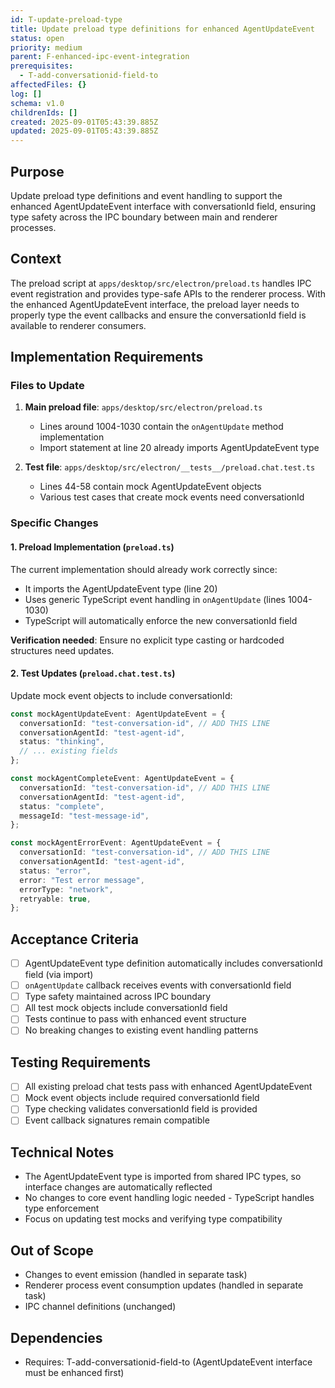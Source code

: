 ```yaml
---
id: T-update-preload-type
title: Update preload type definitions for enhanced AgentUpdateEvent
status: open
priority: medium
parent: F-enhanced-ipc-event-integration
prerequisites:
  - T-add-conversationid-field-to
affectedFiles: {}
log: []
schema: v1.0
childrenIds: []
created: 2025-09-01T05:43:39.885Z
updated: 2025-09-01T05:43:39.885Z
---
```


## Purpose

Update preload type definitions and event handling to support the enhanced AgentUpdateEvent interface with conversationId field, ensuring type safety across the IPC boundary between main and renderer processes.

## Context

The preload script at `apps/desktop/src/electron/preload.ts` handles IPC event registration and provides type-safe APIs to the renderer process. With the enhanced AgentUpdateEvent interface, the preload layer needs to properly type the event callbacks and ensure the conversationId field is available to renderer consumers.

## Implementation Requirements

### Files to Update

1. **Main preload file**: `apps/desktop/src/electron/preload.ts`
   - Lines around 1004-1030 contain the `onAgentUpdate` method implementation
   - Import statement at line 20 already imports AgentUpdateEvent type

2. **Test file**: `apps/desktop/src/electron/__tests__/preload.chat.test.ts`
   - Lines 44-58 contain mock AgentUpdateEvent objects
   - Various test cases that create mock events need conversationId

### Specific Changes

#### 1. Preload Implementation (`preload.ts`)

The current implementation should already work correctly since:

- It imports the AgentUpdateEvent type (line 20)
- Uses generic TypeScript event handling in `onAgentUpdate` (lines 1004-1030)
- TypeScript will automatically enforce the new conversationId field

**Verification needed**: Ensure no explicit type casting or hardcoded structures need updates.

#### 2. Test Updates (`preload.chat.test.ts`)

Update mock event objects to include conversationId:

```typescript
const mockAgentUpdateEvent: AgentUpdateEvent = {
  conversationId: "test-conversation-id", // ADD THIS LINE
  conversationAgentId: "test-agent-id",
  status: "thinking",
  // ... existing fields
};

const mockAgentCompleteEvent: AgentUpdateEvent = {
  conversationId: "test-conversation-id", // ADD THIS LINE
  conversationAgentId: "test-agent-id",
  status: "complete",
  messageId: "test-message-id",
};

const mockAgentErrorEvent: AgentUpdateEvent = {
  conversationId: "test-conversation-id", // ADD THIS LINE
  conversationAgentId: "test-agent-id",
  status: "error",
  error: "Test error message",
  errorType: "network",
  retryable: true,
};
```

## Acceptance Criteria

- [ ] AgentUpdateEvent type definition automatically includes conversationId field (via import)
- [ ] `onAgentUpdate` callback receives events with conversationId field
- [ ] Type safety maintained across IPC boundary
- [ ] All test mock objects include conversationId field
- [ ] Tests continue to pass with enhanced event structure
- [ ] No breaking changes to existing event handling patterns

## Testing Requirements

- [ ] All existing preload chat tests pass with enhanced AgentUpdateEvent
- [ ] Mock event objects include required conversationId field
- [ ] Type checking validates conversationId field is provided
- [ ] Event callback signatures remain compatible

## Technical Notes

- The AgentUpdateEvent type is imported from shared IPC types, so interface changes are automatically reflected
- No changes to core event handling logic needed - TypeScript handles type enforcement
- Focus on updating test mocks and verifying type compatibility

## Out of Scope

- Changes to event emission (handled in separate task)
- Renderer process event consumption updates (handled in separate task)
- IPC channel definitions (unchanged)

## Dependencies

- Requires: T-add-conversationid-field-to (AgentUpdateEvent interface must be enhanced first)
